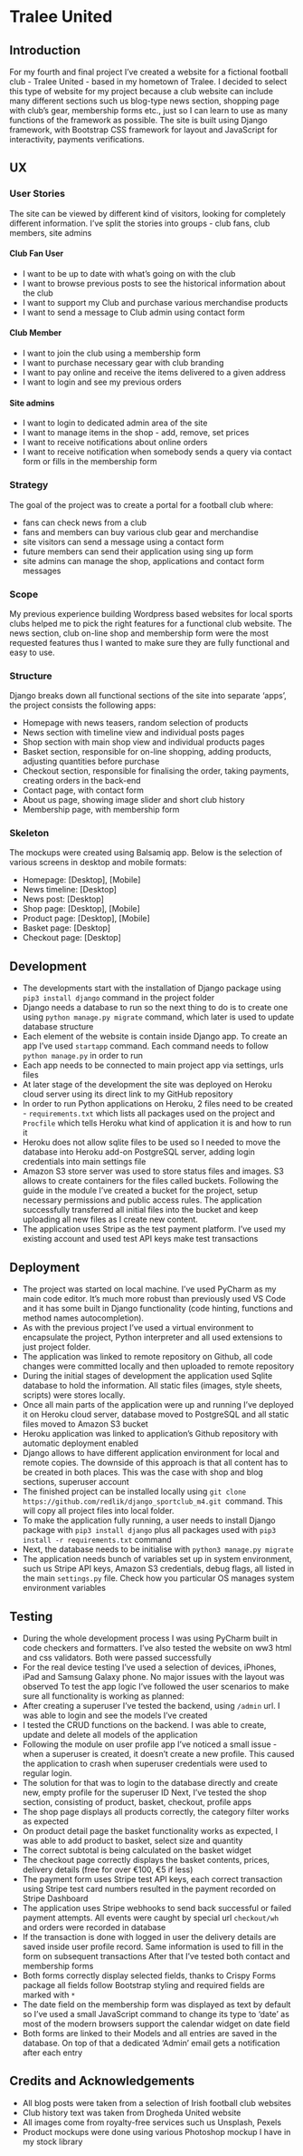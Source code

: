 # Tralee United
## Introduction
For my fourth and final project I’ve created a website for a fictional football club - Tralee United - based in my hometown of Tralee. I decided to select this type of website for my project because a club website can include many different sections such us blog-type news section, shopping page with club’s gear, membership forms etc., just so I can learn to use as many functions of the framework as possible.
The site is built using Django framework, with Bootstrap CSS framework for layout and JavaScript for interactivity, payments verifications.
## UX
### User Stories
The site can be viewed by different kind of visitors, looking for completely different information. I’ve split the stories into groups - club fans, club members, site admins
#### Club Fan User
- I want to be up to date with what’s going on with the club
- I want to browse previous posts to see the historical information about the club
- I want to support my Club and purchase various merchandise products
- I want to send a message to Club admin using contact form
#### Club Member
- I want to join the club using a membership form
- I want to purchase necessary gear with club branding
- I want to pay online and receive the items delivered to a given address
- I want to login and see my previous orders
#### Site admins
- I want to login to dedicated admin area of the site
- I want to manage items in the shop - add, remove, set prices
- I want to receive notifications about online orders
- I want to receive notification when somebody sends a query via contact form or fills in the membership form
### Strategy
The goal of the project was to create a portal for a football club where: 
- fans can check news from a club
- fans and members can buy various club gear and merchandise
- site visitors can send a message using a contact form
- future members can send their application using sing up form
- site admins can manage the shop, applications and contact form messages
### Scope
My previous experience building Wordpress based websites for local sports clubs helped me to pick the right features for a functional club website. The news section, club on-line shop and membership form were the most requested features thus I wanted to make sure they are fully functional and easy to use.
### Structure
Django breaks down all functional sections of the site into separate ‘apps’, the project consists the following apps:
- Homepage with news teasers, random selection of products
- News section with timeline view and individual posts pages
- Shop section with main shop view and individual products pages
- Basket section, responsible for on-line shopping, adding products, adjusting quantities before purchase
- Checkout section, responsible for finalising the order, taking payments, creating orders in the back-end
- Contact page, with contact form 
- About us page, showing image slider and short club history
- Membership page, with membership form
### Skeleton
The mockups were created using Balsamiq app. Below is the selection of various screens in desktop and mobile formats:
- Homepage: [Desktop], [Mobile]
- News timeline: [Desktop]
- News post: [Desktop]
- Shop page: [Desktop], [Mobile]
- Product page: [Desktop], [Mobile]
- Basket page: [Desktop]
- Checkout page: [Desktop]
## Development
- The developments start with the installation of Django package using `pip3 install django` command in the project folder
- Django needs a database to run so the next thing to do is to create one using `python manage.py migrate` command, which later is used to update database structure
- Each element of the website is contain inside Django app. To create an app I’ve used `startapp` command. Each command needs to follow `python manage.py` in order to run
- Each app needs to be connected to main project app via settings, urls files
- At later stage of the development the site was deployed on Heroku cloud server using its direct link to my GitHub repository 
- In order to run Python applications on Heroku, 2 files need to be created - `requirements.txt` which lists all packages used on the project and `Procfile` which tells Heroku what kind of application it is and how to run it
- Heroku does not allow sqlite files to be used so I needed to move the database into Heroku add-on PostgreSQL server, adding login credentials into main settings file
- Amazon S3 store server was used to store status files and images. S3 allows to create containers for the files called buckets. Following the guide in the module I’ve created a bucket for the project, setup necessary permissions and public access rules. The application successfully transferred all initial files into the bucket and keep uploading all new files as I create new content.
- The application uses Stripe as the test payment platform. I’ve used my existing account and used test API keys make test transactions 
## Deployment
- The project was started on local machine. I’ve used PyCharm as my main code editor. It’s much more robust than previously used VS Code and it has some built in Django functionality (code hinting, functions and method names autocompletion). 
- As with the previous project I’ve used a virtual environment to encapsulate the project, Python interpreter and all used extensions to just project folder.
- The application was linked to remote repository on Github, all code changes were committed locally and then uploaded to remote repository
- During the initial stages of development the application used Sqlite database to hold the information. All static files (images, style sheets, scripts) were stores locally.
- Once all main parts of the application were up and running I’ve deployed it on Heroku cloud server, database moved to PostgreSQL and all static files moved to Amazon S3 bucket
- Heroku application was linked to application’s Github repository with automatic deployment enabled
- Django allows to have different application environment for local and remote copies. The downside of this approach is that all content has to be created in both places. This was the case with shop and blog sections, superuser account
- The finished project can be installed locally using `git clone https://github.com/redlik/django_sportclub_m4.git `command. This will copy all project files into local folder.
- To make the application fully running, a user needs to install Django package with `pip3 install django` plus all packages used with `pip3 install -r requirements.txt` command
- Next, the database needs to be initialise with `python3 manage.py migrate`
- The application needs bunch of variables set up in system environment, such us Stripe API keys, Amazon S3 credentials, debug flags, all listed in the main `settings.py` file. Check how you particular OS manages system environment variables 
## Testing
- During the whole development process I was using PyCharm built in code checkers and formatters. I’ve also tested the website on ww3 html and css validators. Both were passed successfully
- For the real device testing I’ve used a selection of devices, iPhones, iPad and Samsung Galaxy phone. No major issues with the layout was observed
To test the app logic I’ve followed the user scenarios to make sure all functionality is working as planned:
- After creating a superuser I’ve tested the backend, using `/admin` url. I was able to login and see the models I’ve created
- I tested the CRUD functions on the backend. I was able to create, update and delete all models of the application
- Following the module on user profile app I’ve noticed a small issue - when a superuser is created, it doesn’t create a new profile. This caused the application to crash when superuser credentials were used to regular login.
- The solution for that was to login to the database directly and create new, empty profile for the superuser ID
Next, I’ve tested the shop section, consisting of product, basket, checkout, profile apps
- The shop page displays all products correctly, the category filter works as expected
- On product detail page the basket functionality works as expected, I was able to add product to basket, select size and quantity
- The correct subtotal is being calculated on the basket widget
- The checkout page correctly displays the basket contents, prices, delivery details (free for over €100, €5 if less)
- The payment form uses Stripe test API keys, each correct transaction using Stripe test card numbers resulted in the payment recorded on Stripe Dashboard
- The application uses Stripe webhooks to send back successful or failed payment attempts. All events were caught by special url `checkout/wh` and orders were recorded in database 
- If the transaction is done with logged in user the delivery details are saved inside user profile record. Same information is used to fill in the form on subsequent transactions
After that I’ve tested both contact and membership forms
- Both forms correctly display selected fields, thanks to Crispy Forms package all fields follow Bootstrap styling and required fields are marked with `*`
- The date field on the membership form was displayed as text by default so I’ve used a small JavaScript command to change its type to ‘date’ as most of the modern browsers support the calendar widget on date field
- Both forms are linked to their Models and all entries are saved in the database. On top of that a dedicated ‘Admin’ email gets a notification after each entry
## Credits and Acknowledgements
- All blog posts were taken from a selection of Irish football club websites
- Club history text was taken from Drogheda United website
- All images come from royalty-free services such us Unsplash, Pexels
- Product mockups were done using various Photoshop mockup I have in my stock library